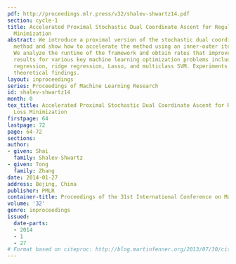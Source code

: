 ```yaml
---
pdf: http://proceedings.mlr.press/v32/shalev-shwartz14.pdf
section: cycle-1
title: Accelerated Proximal Stochastic Dual Coordinate Ascent for Regularized Loss
  Minimization
abstract: We introduce a proximal version of the stochastic dual coordinate ascent
  method and show how to accelerate the method using an inner-outer iteration procedure.
  We analyze the runtime of the framework and obtain rates that improve state-of-the-art
  results for various key machine learning optimization problems including SVM,   logistic
  regression, ridge regression, Lasso, and multiclass SVM. Experiments validate our
  theoretical findings.
layout: inproceedings
series: Proceedings of Machine Learning Research
id: shalev-shwartz14
month: 0
tex_title: Accelerated Proximal Stochastic Dual Coordinate Ascent for Regularized
  Loss Minimization
firstpage: 64
lastpage: 72
page: 64-72
sections: 
author:
- given: Shai
  family: Shalev-Shwartz
- given: Tong
  family: Zhang
date: 2014-01-27
address: Bejing, China
publisher: PMLR
container-title: Proceedings of the 31st International Conference on Machine Learning
volume: '32'
genre: inproceedings
issued:
  date-parts:
  - 2014
  - 1
  - 27
# Format based on citeproc: http://blog.martinfenner.org/2013/07/30/citeproc-yaml-for-bibliographies/
---
```

